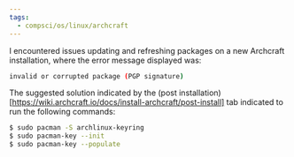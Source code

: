 ```yaml
---
tags:
  - compsci/os/linux/archcraft
---
```

I encountered issues updating and refreshing packages on a new Archcraft installation, where the error message displayed was:
```bash
invalid or corrupted package (PGP signature)
```

The suggested solution indicated by the (post installation)[https://wiki.archcraft.io/docs/install-archcraft/post-install] tab indicated to run the following commands: 
```bash
$ sudo pacman -S archlinux-keyring
$ sudo pacman-key --init
$ sudo pacman-key --populate
```

